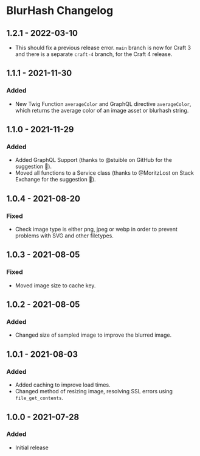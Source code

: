 # BlurHash Changelog

## 1.2.1 - 2022-03-10
- This should fix a previous release error. `main` branch is now for Craft 3 and there is a separate `craft-4` branch, for the Craft 4 release.

## 1.1.1 - 2021-11-30

### Added

- New Twig Function `averageColor` and GraphQL directive `averageColor`, which returns the average color of an image asset or blurhash string.

## 1.1.0 - 2021-11-29

### Added

- Added GraphQL Support (thanks to @stuible on GitHub for the suggestion 🙌).
- Moved all functions to a Service class (thanks to @MoritzLost on Stack Exchange for the suggestion 🙌).

## 1.0.4 - 2021-08-20

### Fixed

- Check image type is either png, jpeg or webp in order to prevent problems with SVG and other filetypes.

## 1.0.3 - 2021-08-05

### Fixed

- Moved image size to cache key.

## 1.0.2 - 2021-08-05

### Added

- Changed size of sampled image to improve the blurred image.

## 1.0.1 - 2021-08-03

### Added

- Added caching to improve load times.
- Changed method of resizing image, resolving SSL errors using `file_get_contents`.

## 1.0.0 - 2021-07-28

### Added

- Initial release
